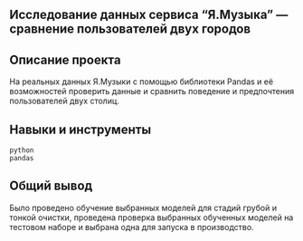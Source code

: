 Исследование данных сервиса “Я.Музыка” — сравнение пользователей двух городов
---

Описание проекта
----

На реальных данных Я.Музыки c помощью библиотеки Pandas и её возможностей проверить данные и сравнить поведение и предпочтения пользователей двух столиц.

Навыки и инструменты
---
    python
    pandas

Общий вывод
---
Было проведено обучение выбранных моделей для стадий грубой и тонкой очистки, проведена проверка выбранных обученных моделей на тестовом наборе и выбрана одна для запуска в производство.
